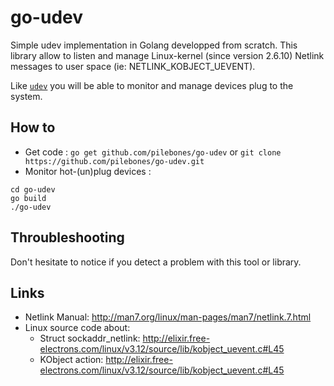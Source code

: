 # go-udev

Simple udev implementation in Golang developped from scratch.
This library allow to listen and manage Linux-kernel (since version 2.6.10) Netlink messages to user space (ie: NETLINK_KOBJECT_UEVENT).

Like [`udev`](https://en.wikipedia.org/wiki/Udev) you will be able to monitor and manage devices plug to the system.

## How to

- Get code : `go get github.com/pilebones/go-udev` or `git clone https://github.com/pilebones/go-udev.git`
- Monitor hot-(un)plug devices : 
```
cd go-udev
go build
./go-udev
```

## Throubleshooting

Don't hesitate to notice if you detect a problem with this tool or library.

## Links

- Netlink Manual: http://man7.org/linux/man-pages/man7/netlink.7.html
- Linux source code about: 
  * Struct sockaddr_netlink: http://elixir.free-electrons.com/linux/v3.12/source/lib/kobject_uevent.c#L45
  * KObject action: http://elixir.free-electrons.com/linux/v3.12/source/lib/kobject_uevent.c#L45
